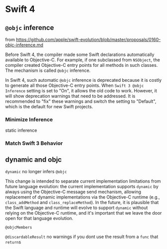 # Swift 4

## `@objc` inference

from https://github.com/apple/swift-evolution/blob/master/proposals/0160-objc-inference.md

Before Swift 4, the compiler made some Swift declarations automatically
available to Objective-C. For example, if one subclassed from `NSObject`, the
compiler created Objective-C entry points for all methods in such classes. The
mechanism is called `@objc` inference.

In Swift 4, such automatic `@objc` inference is deprecated because it is costly to
generate all those Objective-C entry points. When `Swift 3 @objc Inference`
setting is set to "On", it allows the old code to work. However, it will show
deprecation warnings that need to be addressed. It is recommended to "fix" these
warnings and switch the setting to "Default", which is the default for new Swift
projects.

### Minimize Inference
static inference

### Match Swift 3 Behavior

## dynamic and objc

`dynamic` no longer infers `@objc`

This change is intended to separate current implementation limitations from
future language evolution: the current implementation supports `dynamic` by always
using the Objective-C message send mechanism, allowing replacement of dynamic
implementations via the Objective-C runtime (e.g., `class_addMethod` and
`class_replaceMethod`). In the future, it is plausible that the Swift language and
runtime will evolve to support `dynamic` without relying on the Objective-C
runtime, and it's important that we leave the door open for that language
evolution.

`@objcMembers`

`@discardableResult`
no warnings if you dont use the result from a `func` that `return`s
